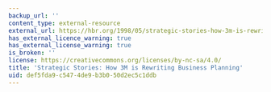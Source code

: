 ```yaml
---
backup_url: ''
content_type: external-resource
external_url: https://hbr.org/1998/05/strategic-stories-how-3m-is-rewriting-business-planning
has_external_licence_warning: true
has_external_license_warning: true
is_broken: ''
license: https://creativecommons.org/licenses/by-nc-sa/4.0/
title: 'Strategic Stories: How 3M is Rewriting Business Planning'
uid: def5fda9-c547-4de9-b3b0-50d2ec5c1ddb
---
```

